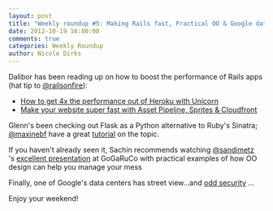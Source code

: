 ```yaml
---
layout: post
title: "Weekly roundup #5: Making Rails fast, Practical OO & Google data centers"
date: 2012-10-19 16:00:00
comments: true
categories: Weekly Roundup
author: Nicole Dirks
---
```


Dalibor has been reading up on how to boost the performance of Rails apps (hat tip to [@railsonfire](http://www.twitter.com/railsonfire)):

* [How to get 4x the performance out of Heroku with Unicorn](http://blog.railsonfire.com/2012/05/06/Unicorn-on-Heroku.html)
* [Make your website super fast with Asset Pipeline, Sprites & Cloudfront](http://blog.railsonfire.com/2012/05/18/Assets-Sprites-CDN.html)

Glenn's been checking out Flask as a Python alternative to Ruby's Sinatra; [@maxinebf](https://twitter.com/maximebf) have a great [tutorial](http://maximebf.com/blog/2012/10/building-websites-in-python-with-flask/#.UIE8sGmwUqt) on the topic.  

If you haven't already seen it, Sachin recommends watching [@sandimetz](https://twitter.com/sandimetz) 's [excellent presentation](http://www.confreaks.com/videos/1115-gogaruco2012-go-ahead-make-a-mess) at GoGaRuCo with practical examples of how OO design can help you manage your mess

Finally, one of Google's data centers has street view...and [odd security](https://maps.google.com/maps?hl=en&ll=35.898176,-81.548166&spn=0.007622,0.013486&sll=35.900197,-81.547024&layer=c&cid=7373938251588581469&panoid=qlcZPzXMS12y_CrDh64Qvw&cbp=13,339.35,,0,4.29&gl=US&t=m&cbll=35.898186,-81.548184&z=17) ...

Enjoy your weekend!
